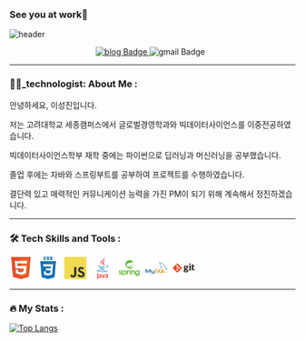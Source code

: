 ### See you at work👋
![header](https://capsule-render.vercel.app/api?type=transparent&color=auto&height=300&section=header&text=it%20is%20what%20it%20is%20sss&fontSize=90)

<!--
**itiswhatitissss/itiswhatitissss** is a ✨ _special_ ✨ repository because its `README.md` (this file) appears on your GitHub profile.
Here are some ideas to get you started:
- 🔭 I’m currently working on ...
- 🌱 I’m currently learning ...
- 👯 I’m looking to collaborate on ...
- 🤔 I’m looking for help with ...
- 💬 Ask me about ...
- 📫 How to reach me: ...
- 😄 Pronouns: ...
- ⚡ Fun fact: ...
-->



<div id="badges" align="center">
  <a href="https://blog.naver.com/yeeun_noh">
    <img src="https://img.shields.io/badge/My Blog-black?style=for-the-badge&logo=blogger&logoColor=white" alt="blog Badge"/>
  </a>
  <img src="https://img.shields.io/badge/pkmm1008@naver.com-red?style=for-the-badge&logo=gmail&logoColor=white" alt="gmail Badge"/>&nbsp;
  <img src="https://komarev.com/ghpvc/?username=your-github-itiswhatitissss&style=flat-square&color=blue" alt=""/>
</div>


---

### 🏋️‍♂️_technologist: About Me :

안녕하세요, 이성진입니다.

저는 고려대학교 세종캠퍼스에서 글로벌경영학과와 빅데이터사이언스를 이중전공하였습니다.

빅데이터사이언스학부 재학 중에는 파이썬으로 딥러닝과 머신러닝을 공부했습니다.

졸업 후에는 자바와 스프링부트를 공부하여 프로젝트를 수행하였습니다.

결단력 있고 매력적인 커뮤니케이션 능력을 가진 PM이 되기 위해 계속해서 정진하겠습니다.
 




---

### :hammer_and_wrench: Tech Skills and Tools :

<div>
  <img src="https://github.com/devicons/devicon/blob/master/icons/html5/html5-original.svg" title="HTML5" alt="HTML" width="40" height="40"/>&nbsp;
  <img src="https://github.com/devicons/devicon/blob/master/icons/css3/css3-plain-wordmark.svg"  title="CSS3" alt="CSS" width="40" height="40"/>&nbsp;
  <img src="https://github.com/devicons/devicon/blob/master/icons/javascript/javascript-original.svg" title="JavaScript" alt="JavaScript" width="40" height="40"/>&nbsp;
  <img src="https://github.com/devicons/devicon/blob/master/icons/java/java-original-wordmark.svg" title="Java" alt="Java" width="40" height="40"/>&nbsp;
  <img src="https://github.com/devicons/devicon/blob/master/icons/spring/spring-original-wordmark.svg" title="Spring" alt="Spring" width="40" height="40"/>&nbsp;
  <img src="https://github.com/devicons/devicon/blob/master/icons/mysql/mysql-original-wordmark.svg" title="MySQL"  alt="MySQL" width="40" height="40"/>&nbsp;
  <img src="https://github.com/devicons/devicon/blob/master/icons/git/git-original-wordmark.svg" title="Git" **alt="Git" width="40" height="40"/>
</div>


---

### :fire: My Stats :

[![Top Langs](https://github-readme-stats.vercel.app/api/top-langs/?username=yeeun-noh&layout=compact)](https://github.com/itiswhatitissss/github-readme-stats)
